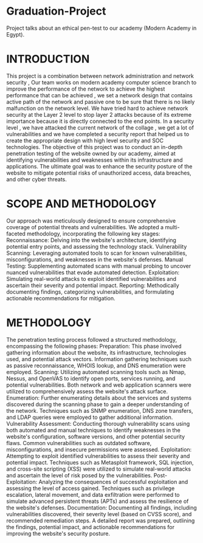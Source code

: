 # Graduation-Project
Project talks about an ethical pen-test to our academy (Modern Academy in Egypt).
# INTRODUCTION
This project is a combination between network administration and network security , Our team works on modern
academy computer science branch to improve the performance of the network to achieve the highest performance
that can be achieved , we set a network design that contains active path of the network and passive one to be sure
that there is no likely malfunction on the network level.
We have tried hard to achieve network security at the Layer 2 level to stop layer 2 attacks because of its extreme
importance because it is directly connected to the end points.
In a security level , we have attacked the current network of the collage , we get a lot of vulnerabilities and we have
completed a security report that helped us to create the appropriate design with high level security and
SOC technologies.
The objective of this project was to conduct an in-depth penetration testing of the website owned by our academy,
aimed at identifying vulnerabilities and weaknesses within its infrastructure and applications.
The ultimate goal was to enhance the security posture of the website to mitigate potential risks of unauthorized
access, data breaches, and other cyber threats.
# SCOPE AND METHODOLOGY
Our approach was meticulously designed to ensure comprehensive coverage of potential threats and
vulnerabilities. We adopted a multi-faceted methodology, incorporating the following key stages:
Reconnaissance: Delving into the website's architecture, identifying potential entry points, and assessing
the technology stack.
Vulnerability Scanning: Leveraging automated tools to scan for known vulnerabilities, misconfigurations,
and weaknesses in the website's defenses.
Manual Testing: Supplementing automated scans with manual probing to uncover nuanced vulnerabilities
that evade automated detection.
Exploitation: Simulating real-world attacks to exploit identified vulnerabilities and ascertain their severity
and potential impact.
Reporting: Methodically documenting findings, categorizing vulnerabilities, and formulating actionable
recommendations for mitigation.
# METHODOLOGY
The penetration testing process followed a structured methodology, encompassing
the following phases:
Preparation: This phase involved gathering information about the website, its infrastructure,
technologies used, and potential attack vectors. Information gathering techniques such as
passive reconnaissance, WHOIS lookup, and DNS enumeration were employed.
Scanning: Utilizing automated scanning tools such as Nmap, Nessus, and OpenVAS to identify
open ports, services running, and potential vulnerabilities.
Both network and web application scanners were utilized to comprehensively assess the
website's attack surface.
Enumeration: Further enumerating details about the services and systems discovered during
the scanning phase to gain a deeper understanding of the network.
Techniques such as SNMP enumeration, DNS zone transfers, and LDAP queries were employed
to gather additional information.
Vulnerability Assessment: Conducting thorough vulnerability scans using both automated and
manual techniques to identify weaknesses in the website's configuration, software versions,
and other potential security flaws.
Common vulnerabilities such as outdated software, misconfigurations, and insecure
permissions were assessed.
Exploitation: Attempting to exploit identified vulnerabilities to assess their severity and
potential impact.
Techniques such as Metasploit framework, SQL injection, and cross-site scripting (XSS) were
utilized to simulate real-world attacks and ascertain the level of risk posed by the vulnerabilities.
Post-Exploitation: Analyzing the consequences of successful exploitation and assessing the level
of access gained.
Techniques such as privilege escalation, lateral movement, and data exfiltration were performed
to simulate advanced persistent threats (APTs) and assess the resilience of the website's defenses.
Documentation: Documenting all findings, including vulnerabilities discovered, their severity
level (based on CVSS score), and recommended remediation steps.
A detailed report was prepared, outlining the findings, potential impact, and actionable
recommendations for improving the website's security posture.
